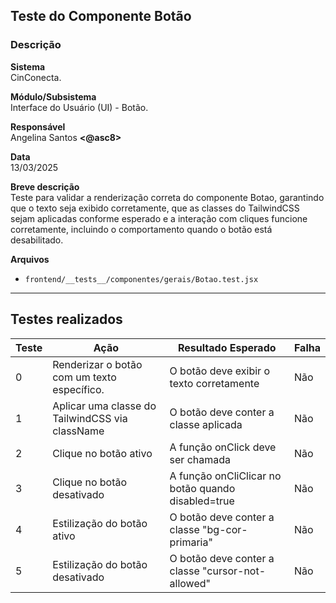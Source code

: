 ## Teste do Componente Botão

### Descrição

**Sistema**  
CinConecta.

**Módulo/Subsistema**  
Interface do Usuário (UI) - Botão.

**Responsável**  
Angelina Santos **<@asc8>**

**Data**  
13/03/2025

**Breve descrição**  
Teste para validar a renderização correta do componente Botao, garantindo que o texto seja exibido corretamente, que as classes do TailwindCSS sejam aplicadas conforme esperado e a interação com cliques funcione corretamente, incluindo o comportamento quando o botão está desabilitado.

**Arquivos**

- `frontend/__tests__/componentes/gerais/Botao.test.jsx` 

---

## Testes realizados

| Teste | Ação | Resultado Esperado | Falha |
|-------|------|--------------------|-------|
| 0 | Renderizar o botão com um texto específico. | O botão deve exibir o texto corretamente | Não |
| 1 | Aplicar uma classe do TailwindCSS via className | O botão deve conter a classe aplicada | Não |
| 2 | Clique no botão ativo |A função onClick deve ser chamada | Não |
| 3 | Clique no botão desativado | A função onCliClicar no botão quando disabled=true | Não |
| 4 | Estilização do botão ativo | O botão deve conter a classe "bg-cor-primaria" | Não |
| 5 | Estilização do botão desativado | O botão deve conter a classe "cursor-not-allowed" | Não |
